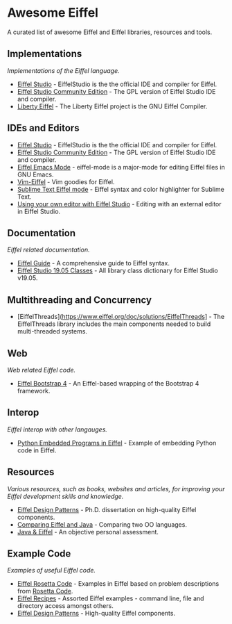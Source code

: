# Awesome Eiffel

A curated list of awesome Eiffel and Eiffel libraries, resources and tools. 

## Implementations
*Implementations of the Eiffel language.*

* [Eiffel Studio](https://www.eiffel.com/eiffelstudio/product/) - EiffelStudio is the the official IDE and compiler for Eiffel.
* [Eiffel Studio Community Edition](https://www.eiffel.org/downloads/channel/stable) - The GPL version of Eiffel Studio IDE and compiler.
* [Liberty Eiffel](https://www.liberty-eiffel.org/) - The Liberty Eiffel project is the GNU Eiffel Compiler.

## IDEs and Editors

 * [Eiffel Studio](https://www.eiffel.com/eiffelstudio/product/) - EiffelStudio is the the official IDE and compiler for Eiffel.
* [Eiffel Studio Community Edition](https://www.eiffel.org/downloads/channel/stable) - The GPL version of Eiffel Studio IDE and compiler.
* [Eiffel Emacs Mode](https://github.com/jonhermansen/eiffel-mode) - eiffel-mode is a major-mode for editing Eiffel files in GNU Emacs.
* [Vim-Eiffel](https://github.com/eiffelhub/vim-eiffel) - Vim goodies for Eiffel.
* [Sublime Text Eiffel mode](https://packagecontrol.io/packages/Eiffel-Language) - Eiffel syntax and color highlighter for Sublime Text.
* [Using your own editor with Eiffel Studio](https://www.eiffel.org/doc/eiffelstudio/Recompiling_and_Editing) - Editing with an external editor in Eiffel Studio.


## Documentation

*Eiffel related documentation.*

* [Eiffel Guide](https://eiffel-guide.com) - A comprehensive guide to Eiffel syntax.
* [Eiffel Studio 19.05 Classes](https://www.eiffel.org/files/doc/static/19.05/libraries/class_list.html) - All library class dictionary for Eiffel Studio v19.05.

## Multithreading and Concurrency

* [EiffelThreads](https://www.eiffel.org/doc/solutions/EiffelThreads] - The EiffelThreads library includes the main components needed to build multi-threaded systems.

## Web
*Web related Eiffel code.*

* [Eiffel Bootstrap 4](https://github.com/ljr1981/wsf_bootstrap_4) - An Eiffel-based wrapping of the Bootstrap 4 framework.

## Interop
*Eiffel interop with other langauges.*

* [Python Embedded Programs in Eiffel](https://github.com/jvelilla/pepe) - Example of embedding Python code in Eiffel.


## Resources

*Various resources, such as books, websites and articles, for improving your Eiffel development skills and knowledge.*

* [Eiffel Design Patterns](http://se.inf.ethz.ch/people/arnout/patterns/) - Ph.D. dissertation on high-quality Eiffel components.
* [Comparing Eiffel and Java](https://www.cs.rit.edu/~jeh/eiffel/JvsE.html) - Comparing two OO languages.
* [Java & Eiffel](http://se.inf.ethz.ch/courses/2013a_spring/JavaCSharp/lectures/Lecture_11_A_eiffel_java_Cs.pdf) - An objective personal assessment.




## Example Code
*Examples of useful Eiffel code.*

* [Eiffel Rosetta Code](https://github.com/jvelilla/RosettaCode) - Examples in Eiffel based on problem descriptions from [Rosetta Code](http://rosettacode.org/wiki/Rosetta_Code).
* [Eiffel Recipes](https://github.com/jvelilla/eiffel-recipes) - Assorted Eiffel examples - command line, file and directory access amongst others.
* [Eiffel Design Patterns](https://github.com/jvelilla/EiffelDesignPatterns) - High-quality Eiffel components.